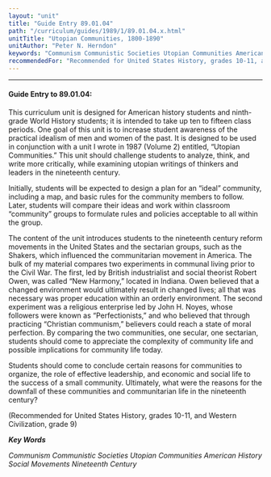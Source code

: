 ```yaml
---
layout: "unit"
title: "Guide Entry 89.01.04"
path: "/curriculum/guides/1989/1/89.01.04.x.html"
unitTitle: "Utopian Communities, 1800-1890"
unitAuthor: "Peter N. Herndon"
keywords: "Communism Communistic Societies Utopian Communities American History Social Movements Nineteenth Century"
recommendedFor: "Recommended for United States History, grades 10-11, and Western Civilization, grade 9"
---
```

<body>
<hr/>
 <h4>
  Guide Entry to 89.01.04:
 </h4>
 This curriculum unit is designed for American history students and ninth-grade World History students; it is intended to take up ten to fifteen class periods. One goal of this unit is to increase student awareness of the practical idealism of men and women of the past. It is designed to be used in conjunction with a unit I wrote in 1987 (Volume 2) entitled, “Utopian Communities.” This unit should challenge students to analyze, think, and write more critically, while examining utopian writings of thinkers and leaders in the nineteenth century.
 <p>
  Initially, students will be expected to design a plan for an “ideal” community, including a map, and basic rules for the community members to follow. Later, students will compare their ideas and work within classroom “community” groups to formulate rules and policies acceptable to all within the group.
 </p>
 <p>
  The content of the unit introduces students to the nineteenth century reform movements in the United States and the sectarian groups, such as the Shakers, which influenced the communitarian movement in America. The bulk of my material compares two experiments in communal living prior to the Civil War. The first, led by British industrialist and social theorist Robert Owen, was called “New Harmony,” located in Indiana. Owen believed that a changed environment would ultimately result in changed lives; all that was necessary was proper education within an orderly environment. The second experiment was a religious enterprise led by John H. Noyes, whose followers were known as “Perfectionists,” and who believed that through practicing “Christian communism,” believers could reach a state of moral perfection. By comparing the two communities, one secular, one sectarian, students should come to appreciate the complexity of community life and possible implications for community life today.
 </p>
 <p>
  Students should come to conclude certain reasons for communities to organize, the role of effective leadership, and economic and social life to the success of a small community. Ultimately, what were the reasons for the downfall of these communities and communitarian life in the nineteenth century?
 </p>
 <p>
  (Recommended for United States History, grades 10-11, and Western Civilization, grade 9)
 </p>
<p>
  <b>
   <i>
    Key Words
   </i>
  </b>
  <br/>
 </p>
 <p>
  <i>
   Communism Communistic Societies Utopian Communities American History Social Movements Nineteenth Century
  </i>
 </p>

</body>